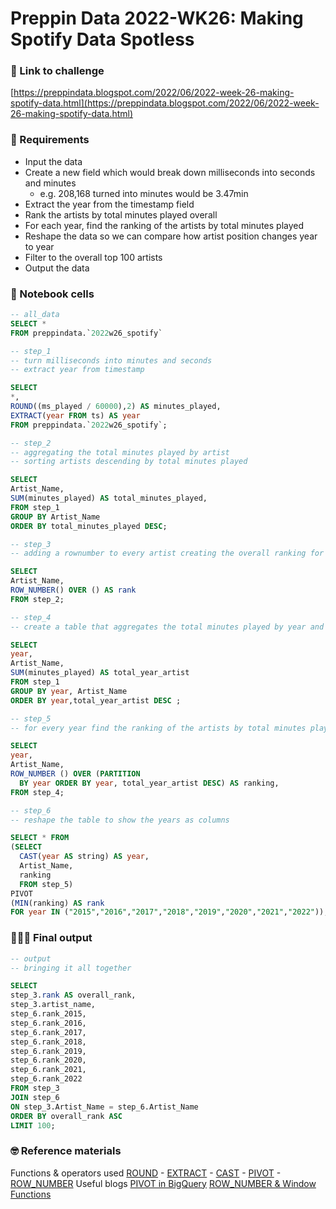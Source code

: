 # Preppin Data 2022-WK26: Making Spotify Data Spotless


### 🔗 Link to challenge
[https://preppindata.blogspot.com/2022/06/2022-week-26-making-spotify-data.html](https://preppindata.blogspot.com/2022/06/2022-week-26-making-spotify-data.html)


### 🎯 Requirements
- Input the data
- Create a new field which would break down milliseconds into seconds and minutes
  - e.g. 208,168 turned into minutes would be 3.47min
- Extract the year from the timestamp field
- Rank the artists by total minutes played overall
- For each year, find the ranking of the artists by total minutes played
- Reshape the data so we can compare how artist position changes year to year
- Filter to the overall top 100 artists
- Output the data


### 📒 Notebook cells

```sql
-- all_data
SELECT *
FROM preppindata.`2022w26_spotify`
```

```sql
-- step_1
-- turn milliseconds into minutes and seconds
-- extract year from timestamp

SELECT 
*,
ROUND((ms_played / 60000),2) AS minutes_played,
EXTRACT(year FROM ts) AS year
FROM preppindata.`2022w26_spotify`;


```

```sql
-- step_2
-- aggregating the total minutes played by artist
-- sorting artists descending by total minutes played

SELECT 
Artist_Name,
SUM(minutes_played) AS total_minutes_played,
FROM step_1
GROUP BY Artist_Name
ORDER BY total_minutes_played DESC;
```

```sql
-- step_3
-- adding a rownumber to every artist creating the overall ranking for artists based on the total minutes played

SELECT
Artist_Name,
ROW_NUMBER() OVER () AS rank
FROM step_2;
```

```sql
-- step_4
-- create a table that aggregates the total minutes played by year and then artist name

SELECT 
year, 
Artist_Name, 
SUM(minutes_played) AS total_year_artist
FROM step_1
GROUP BY year, Artist_Name
ORDER BY year,total_year_artist DESC ;

```

```sql
-- step_5
-- for every year find the ranking of the artists by total minutes played

SELECT
year,
Artist_Name,
ROW_NUMBER () OVER (PARTITION 
  BY year ORDER BY year, total_year_artist DESC) AS ranking,
FROM step_4;

```

```sql
-- step_6
-- reshape the table to show the years as columns

SELECT * FROM 
(SELECT 
  CAST(year AS string) AS year,
  Artist_Name,
  ranking 
  FROM step_5)
PIVOT 
(MIN(ranking) AS rank
FOR year IN ("2015","2016","2017","2018","2019","2020","2021","2022"));
```


### 👩🏼‍💻 Final output

```sql
-- output
-- bringing it all together

SELECT 
step_3.rank AS overall_rank,
step_3.artist_name,
step_6.rank_2015,
step_6.rank_2016,
step_6.rank_2017,
step_6.rank_2018,
step_6.rank_2019,
step_6.rank_2020,
step_6.rank_2021,
step_6.rank_2022
FROM step_3
JOIN step_6
ON step_3.Artist_Name = step_6.Artist_Name
ORDER BY overall_rank ASC
LIMIT 100;
```


### 🤓 Reference materials
Functions & operators used
[ROUND](https://cloud.google.com/bigquery/docs/reference/standard-sql/mathematical_functions#round) - [EXTRACT](https://cloud.google.com/bigquery/docs/reference/standard-sql/date_functions#extract) - [CAST](https://cloud.google.com/bigquery/docs/reference/standard-sql/conversion_functions#cast) - [PIVOT](https://cloud.google.com/bigquery/docs/reference/standard-sql/query-syntax#pivot_operator) - [ROW_NUMBER](https://cloud.google.com/bigquery/docs/reference/standard-sql/numbering_functions#row_number) 
Useful blogs
[PIVOT in BigQuery](https://towardsdatascience.com/pivot-in-bigquery-4eefde28b3be)
[ROW_NUMBER & Window Functions](https://dev.to/meerens/lessons-learnt-from-the-8-week-sql-challenge-window-functions-ranking-1c54)
